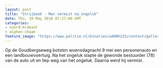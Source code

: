 ```yaml
---
layout: post
title: "Strijbeek - Man vermist na ongeluk"
date: Thu, 10 May 2018 07:27:00 GMT
categories: 
- noord-brabant 
- alphen-chaam 
feature_image: "https://www.politie.nl/binaries/w400h225/content/gallery/politie/nieuws/2018/mei/08-zw/09-05-2018-strijbeek-zoektocht-gewonde-man-in-bos.jpg"
---
```


Op de Goudbergseweg botsten woensdagnacht 9 mei een personenauto en een landbouwvoertuig. Na het ongeluk stapte de gewonde bestuurder (78) van de auto uit en liep weg van het ongeluk. Daarna werd hij vermist.
